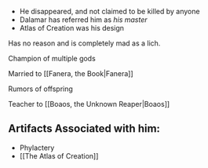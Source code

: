 - He disappeared, and not claimed to be killed by anyone
- Dalamar has referred him as _his master_
- Atlas of Creation was his design

Has no reason and is completely mad as a lich. 

Champion of multiple gods

Married to [[Fanera, the Book|Fanera]]

Rumors of offspring

Teacher to [[Boaos, the Unknown Reaper|Boaos]] 

## Artifacts Associated with him:
- Phylactery
- [[The Atlas of Creation]]